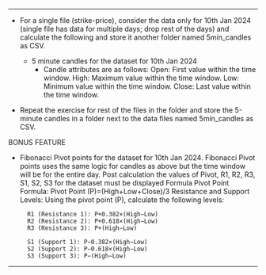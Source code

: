 ***************************************************************************************************************************************** 

* For a single file (strike-price), consider the data only for 10th Jan 2024 (single file has data for multiple days; drop rest of the days) and calculate the following and store it another folder named 5min_candles as CSV. 
    * 5 minute candles for the dataset for 10th Jan 2024 
        * Candle attributes are as follows: 
            Open: First value within the time window. 
            High: Maximum value within the time window. 
            Low: Minimum value within the time window. 
            Close: Last value within the time window. 

* Repeat the exercise for rest of the files in the folder and store the 5-minute candles in a folder next to the data files named 5min_candles as CSV. 

BONUS FEATURE 

* Fibonacci Pivot points for the dataset for 10th Jan 2024. Fibonacci Pivot points uses the same logic for candles as above but the time window will be for the entire day. 
    Post calculation the values of Pivot, R1, R2, R3, S1, S2, S3 for the dataset must be displayed 
    Formula 
        Pivot Point Formula: 
            Pivot Point (P)=(High+Low+Close)/3 
        Resistance and Support Levels: 
        Using the pivot point (P), calculate the following levels: 

        R1 (Resistance 1): P+0.382×(High−Low) 
        R2 (Resistance 2): P+0.618×(High−Low) 
        R3 (Resistance 3): P+(High−Low) 

        S1 (Support 1): P−0.382×(High−Low) 
        S2 (Support 2): P−0.618×(High−Low) 
        S3 (Support 3): P−(High−Low) 

***************************************************************************************************************************************** 